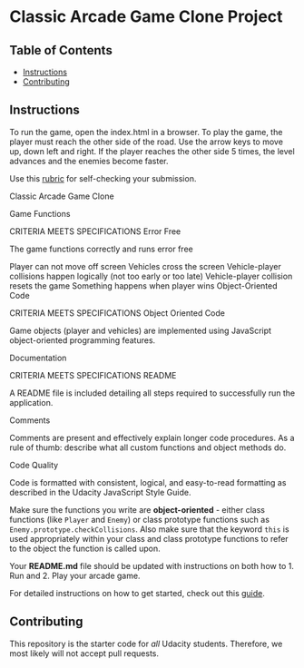 # Classic Arcade Game Clone Project

## Table of Contents

- [Instructions](#instructions)
- [Contributing](#contributing)

## Instructions
To run the game, open the index.html in a browser.
To play the game, the player must reach the other side of the road.
Use the arrow keys to move up, down left and right.
If the player reaches the other side 5 times, the level advances
and the enemies become faster.

Use this [rubric](https://review.udacity.com/#!/rubrics/15/view) for self-checking your submission.

Classic Arcade Game Clone

Game Functions

CRITERIA
MEETS SPECIFICATIONS
Error Free

The game functions correctly and runs error free

Player can not move off screen
Vehicles cross the screen
Vehicle-player collisions happen logically (not too early or too late)
Vehicle-player collision resets the game
Something happens when player wins
Object-Oriented Code

CRITERIA
MEETS SPECIFICATIONS
Object Oriented Code

Game objects (player and vehicles) are implemented using JavaScript object-oriented programming features.

Documentation

CRITERIA
MEETS SPECIFICATIONS
README

A README file is included detailing all steps required to successfully run the application.

Comments

Comments are present and effectively explain longer code procedures. As a rule of thumb: describe what all custom functions and object methods do.

Code Quality

Code is formatted with consistent, logical, and easy-to-read formatting as described in the Udacity JavaScript Style Guide.

Make sure the functions you write are **object-oriented** - either class functions (like `Player` and `Enemy`) or class prototype functions such as `Enemy.prototype.checkCollisions`. Also make sure that the keyword `this` is used appropriately within your class and class prototype functions to refer to the object the function is called upon.

Your **README.md** file should be updated with instructions on both how to 1. Run and 2. Play your arcade game.

For detailed instructions on how to get started, check out this [guide](https://docs.google.com/document/d/1v01aScPjSWCCWQLIpFqvg3-vXLH2e8_SZQKC8jNO0Dc/pub?embedded=true).

## Contributing

This repository is the starter code for _all_ Udacity students. Therefore, we most likely will not accept pull requests.
